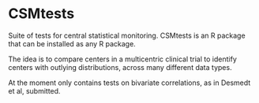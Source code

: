 # CSMtests

Suite of tests for central statistical monitoring. CSMtests is an R package that can be installed as any R package.

The idea is to compare centers in a multicentric clinical trial to identify centers with outlying distributions,
across many different data types.

At the moment only contains tests on bivariate correlations, as in Desmedt et al, submitted.
